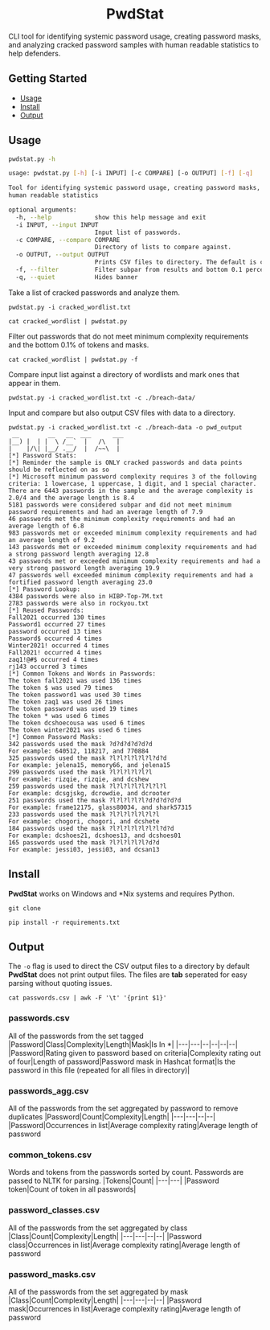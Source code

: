 <h1 align="center">
PwdStat
 </h1>

CLI tool for identifying systemic password usage, creating password masks, and analyzing cracked password samples with human readable statistics to help defenders.

## Getting Started

-   [Usage](#usage)
-   [Install](#install)
-   [Output](#output)

## Usage
```sh
pwdstat.py -h

usage: pwdstat.py [-h] [-i INPUT] [-c COMPARE] [-o OUTPUT] [-f] [-q]

Tool for identifying systemic password usage, creating password masks, and analyzing cracked password samples with
human readable statistics

optional arguments:
  -h, --help            show this help message and exit
  -i INPUT, --input INPUT
                        Input list of passwords.
  -c COMPARE, --compare COMPARE
                        Directory of lists to compare against.
  -o OUTPUT, --output OUTPUT
                        Prints CSV files to directory. The default is cwd.
  -f, --filter          Filter subpar from results and bottom 0.1 percent of masks and tokens.
  -q, --quiet           Hides banner
```
Take a list of cracked passwords and analyze them.
```
pwdstat.py -i cracked_wordlist.txt

cat cracked_wordlist | pwdstat.py
```
Filter out passwords that do not meet minimum complexity requirements and the bottom 0.1% of tokens and masks.
```
cat cracked_wordlist | pwdstat.py -f
```
Compare input list against a directory of wordlists and mark ones that appear in them.
```
pwdstat.py -i cracked_wordlist.txt -c ./breach-data/
```
Input and compare but also output CSV files with data to a directory.
```
pwdstat.py -i cracked_wordlist.txt -c ./breach-data -o pwd_output
 __        __   __  ___      ___
|__) |  | |  \ /__`  |   /\   |
|    |/\| |__/ .__/  |  /~~\  |
[*] Password Stats:
[*] Reminder the sample is ONLY cracked passwords and data points should be reflected on as so
[*] Microsoft minimum password complexity requires 3 of the following criteria: 1 lowercase, 1 uppercase, 1 digit, and 1 special character.
There are 6443 passwords in the sample and the average complexity is 2.0/4 and the average length is 8.4
5181 passwords were considered subpar and did not meet minimum password requirements and had an average length of 7.9
46 passwords met the minimum complexity requirements and had an average length of 6.8
983 passwords met or exceeded minimum complexity requirements and had an average length of 9.2
143 passwords met or exceeded minimum complexity requirements and had a strong password length averaging 12.8
43 passwords met or exceeded minimum complexity requirements and had a very strong password length averaging 19.9
47 passwords well exceeded minimum complexity requirements and had a fortified password length averaging 23.0
[*] Password Lookup:
4384 passwords were also in HIBP-Top-7M.txt
2783 passwords were also in rockyou.txt
[*] Reused Passwords:
Fall2021 occurred 130 times
Password1 occurred 27 times
password occurred 13 times
Password$ occurred 4 times
Winter2021! occurred 4 times
Fall2021! occurred 4 times
zaq1!@#$ occurred 4 times
rj143 occurred 3 times
[*] Common Tokens and Words in Passwords:
The token fall2021 was used 136 times
The token $ was used 79 times
The token password1 was used 30 times
The token zaq1 was used 26 times
The token password was used 19 times
The token * was used 6 times
The token dcshoecousa was used 6 times
The token winter2021 was used 6 times
[*] Common Password Masks:
342 passwords used the mask ?d?d?d?d?d?d
For example: 640512, 118217, and 770884
325 passwords used the mask ?l?l?l?l?l?l?d?d
For example: jelena15, memory66, and jelena15
299 passwords used the mask ?l?l?l?l?l?l
For example: rizqie, rizqie, and dcshew
259 passwords used the mask ?l?l?l?l?l?l?l?l
For example: dcsgjskg, dcrowdie, and dcrooter
251 passwords used the mask ?l?l?l?l?l?d?d?d?d?d
For example: frame12175, glass80034, and shark57315
233 passwords used the mask ?l?l?l?l?l?l?l
For example: chogori, chogori, and dcshete
184 passwords used the mask ?l?l?l?l?l?l?l?d?d
For example: dcshoes21, dcshoes13, and dcshoes01
165 passwords used the mask ?l?l?l?l?l?d?d
For example: jessi03, jessi03, and dcsan13
```


## Install
**PwdStat** works on Windows and *Nix systems and requires Python.
```
git clone 
```
```
pip install -r requirements.txt
```
## Output
The `-o` flag is used to direct the CSV output files to a directory by default **PwdStat** does not print output files. 
The files are **tab** seperated for easy parsing without quoting issues.
```
cat passwords.csv | awk -F '\t' '{print $1}'
```
### passwords.csv
All of the passwords from the set tagged
|Password|Class|Complexity|Length|Mask|Is In *|
|---|---|--|--|--|--|
|Password|Rating given to password based on criteria|Complexity rating out of four|Length of password|Password mask in Hashcat format|Is the password in this file (repeated for all files in directory)|

### passwords_agg.csv
All of the passwords from the set aggregated by password to remove duplicates
|Password|Count|Complexity|Length|
|---|---|--|--|
|Password|Occurrences in list|Average complexity rating|Average length of password

### common_tokens.csv
Words and tokens from the passwords sorted by count. Passwords are passed to NLTK for parsing.
|Tokens|Count|
|---|---|
|Password token|Count of token in all passwords|

### password_classes.csv
All of the passwords from the set aggregated by class
|Class|Count|Complexity|Length|
|---|---|--|--|
|Password class|Occurrences in list|Average complexity rating|Average length of password

### password_masks.csv
All of the passwords from the set aggregated by mask
|Class|Count|Complexity|Length|
|---|---|--|--|
|Password mask|Occurrences in list|Average complexity rating|Average length of password
